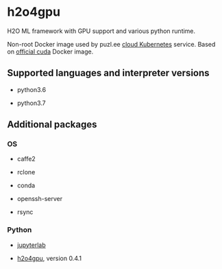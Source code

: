# h2o4gpu

H2O ML framework with GPU support and various python runtime.

Non-root Docker image used by puzl.ee [cloud Kubernetes](https://puzl.ee) service. Based on [official cuda](https://hub.docker.com/r/nvidia/cuda) Docker image.

## Supported languages and interpreter versions

- python3.6

- python3.7

## Additional packages
### OS

- caffe2

- rclone

- conda

- openssh-server

- rsync

### Python

- [jupyterlab](https://pypi.org/project/jupyterlab/)

- [h2o4gpu](https://pypi.org/project/h2o4gpu/), version 0.4.1

